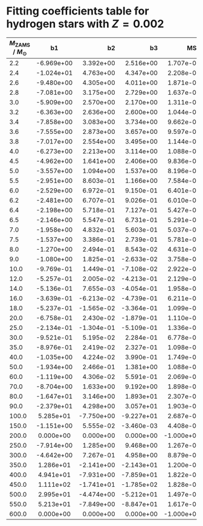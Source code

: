 # Fitting coefficients table for hydrogen stars with  $Z=0.002$

| $M_{\text{ZAMS}}$ / $M_{\odot}$  |  b1  | b2   |  b3 |  MSE |  b5 |  b6 |  MSE | 
| ------------------|:-------------:| ----:|----:|------:|------:|-------:|-------:|
| 2.2 |  -6.969e+00 |  3.392e+00 |  2.516e+00 |  1.707e-02 |  -1.316e-01 |  8.355e-01 |  7.950e-05 | 
| 2.4 |  -1.024e+01 |  4.763e+00 |  4.347e+00 |  2.208e-02 |  7.004e-01 |  1.644e-01 |  6.184e-02 | 
| 2.6 |  -9.480e+00 |  4.305e+00 |  4.011e+00 |  1.871e-02 |  -4.195e-01 |  1.018e+00 |  9.778e-03 | 
| 2.8 |  -7.081e+00 |  3.175e+00 |  2.729e+00 |  1.637e-02 |  5.292e-01 |  6.762e-01 |  2.103e-02 | 
| 3.0 |  -5.909e+00 |  2.570e+00 |  2.170e+00 |  1.311e-02 |  -4.726e-01 |  1.091e+00 |  8.706e-03 | 
| 3.2 |  -6.363e+00 |  2.636e+00 |  2.600e+00 |  1.044e-02 |  -5.500e-01 |  1.156e+00 |  1.287e-02 | 
| 3.4 |  -7.858e+00 |  3.083e+00 |  3.734e+00 |  9.662e-03 |  -6.328e-01 |  1.233e+00 |  1.443e-02 | 
| 3.6 |  -7.555e+00 |  2.873e+00 |  3.657e+00 |  9.597e-03 |  -6.734e-01 |  1.282e+00 |  1.875e-02 | 
| 3.8 |  -7.017e+00 |  2.554e+00 |  3.495e+00 |  1.144e-02 |  -7.646e-01 |  1.403e+00 |  1.208e-02 | 
| 4.0 |  -6.273e+00 |  2.213e+00 |  3.114e+00 |  1.088e-02 |  -1.245e+00 |  1.807e+00 |  2.178e-01 | 
| 4.5 |  -4.962e+00 |  1.641e+00 |  2.406e+00 |  9.836e-03 |  -1.344e+00 |  1.991e+00 |  1.554e-01 | 
| 5.0 |  -3.557e+00 |  1.094e+00 |  1.537e+00 |  8.196e-03 |  -1.476e+00 |  2.173e+00 |  1.552e-01 | 
| 5.5 |  -2.951e+00 |  8.603e-01 |  1.166e+00 |  7.584e-03 |  -1.959e+00 |  2.759e+00 |  5.843e-01 | 
| 6.0 |  -2.529e+00 |  6.972e-01 |  9.150e-01 |  6.401e-03 |  -1.903e+00 |  2.775e+00 |  3.618e-01 | 
| 6.2 |  -2.481e+00 |  6.707e-01 |  9.026e-01 |  6.010e-03 |  -1.565e+00 |  2.319e+00 |  2.479e-01 | 
| 6.4 |  -2.198e+00 |  5.718e-01 |  7.127e-01 |  5.427e-03 |  -1.456e+00 |  2.170e+00 |  9.642e-02 | 
| 6.5 |  -2.146e+00 |  5.547e-01 |  6.731e-01 |  5.291e-03 |  -1.256e+00 |  1.934e+00 |  3.836e-02 | 
| 7.0 |  -1.958e+00 |  4.832e-01 |  5.603e-01 |  5.037e-03 |  -1.396e+00 |  2.125e+00 |  3.618e-02 | 
| 7.5 |  -1.537e+00 |  3.386e-01 |  2.739e-01 |  5.781e-03 |  -2.377e+00 |  3.318e+00 |  5.620e-02 | 
| 8.0 |  -1.270e+00 |  2.494e-01 |  8.543e-02 |  4.631e-03 |  -2.694e+00 |  3.664e+00 |  6.772e-02 | 
| 9.0 |  -1.080e+00 |  1.825e-01 |  -2.633e-02 |  3.758e-03 |  -2.936e+00 |  4.071e+00 |  6.147e-02 | 
| 10.0 |  -9.769e-01 |  1.449e-01 |  -7.108e-02 |  2.922e-03 |  -3.651e+00 |  5.078e+00 |  8.670e-02 | 
| 12.0 |  -5.257e-01 |  2.005e-02 |  -4.213e-01 |  2.129e-03 |  -1.888e+00 |  3.087e+00 |  9.173e-03 | 
| 14.0 |  -5.136e-01 |  7.655e-03 |  -4.054e-01 |  1.958e-03 |  -3.924e+00 |  5.462e+00 |  6.612e-02 | 
| 16.0 |  -3.639e-01 |  -6.213e-02 |  -4.739e-01 |  6.211e-04 |  -2.046e+00 |  3.955e+00 |  4.104e-03 | 
| 18.0 |  -5.237e-01 |  -1.565e-02 |  -3.364e-01 |  1.099e-03 |  -4.931e+00 |  6.788e+00 |  2.603e-02 | 
| 20.0 |  -6.758e-01 |  2.430e-02 |  -1.879e-01 |  1.110e-03 |  -5.261e+00 |  6.904e+00 |  3.415e-02 | 
| 25.0 |  -2.134e-01 |  -1.304e-01 |  -5.109e-01 |  1.336e-03 |  -9.232e+00 |  1.044e+01 |  7.681e-01 | 
| 30.0 |  -9.521e-01 |  5.195e-02 |  2.284e-01 |  6.778e-03 |  -2.225e+00 |  2.784e+00 |  1.275e-03 | 
| 35.0 |  -8.976e-01 |  2.419e-02 |  2.327e-01 |  1.098e-02 |  -4.888e+00 |  5.083e+00 |  2.184e-03 | 
| 40.0 |  -1.035e+00 |  4.224e-02 |  3.990e-01 |  1.749e-02 |  -6.032e+00 |  5.821e+00 |  1.391e-03 | 
| 50.0 |  -1.934e+00 |  2.466e-01 |  1.381e+00 |  1.088e-02 |  -1.757e+00 |  2.445e+00 |  5.375e-05 | 
| 60.0 |  -1.119e+00 |  4.306e-02 |  5.591e-01 |  2.069e-02 |  -1.924e+01 |  1.310e+01 |  1.974e-03 | 
| 70.0 |  -8.704e+00 |  1.633e+00 |  9.192e+00 |  1.898e-01 |  -4.552e+01 |  2.797e+01 |  1.549e-02 | 
| 80.0 |  -1.647e+01 |  3.146e+00 |  1.893e+01 |  2.307e-01 |  -5.427e-02 |  1.336e+00 |  3.613e-05 | 
| 90.0 |  -2.379e+01 |  4.298e+00 |  3.057e+01 |  1.903e-01 |  2.282e+00 |  2.420e-01 |  1.179e-04 | 
| 100.0 |  5.285e+01 |  -7.750e+00 |  -9.227e+01 |  2.687e-02 |  1.468e+00 |  2.286e+00 |  8.071e-09 | 
| 150.0 |  -1.151e+00 |  5.555e-02 |  -3.460e-03 |  4.408e-03 |  6.729e+00 |  -3.051e+00 |  4.478e+14 | 
| 200.0 |  0.000e+00 |  0.000e+00 |  0.000e+00 |  -1.000e+00 |  7.614e+00 |  -1.332e+00 |  1.737e+04 | 
| 250.0 |  -7.914e+00 |  1.285e+00 |  9.468e+00 |  1.267e-02 |  9.032e+00 |  -1.321e+00 |  1.120e-06 | 
| 300.0 |  -4.642e+00 |  7.267e-01 |  4.958e+00 |  8.879e-02 |  -1.693e+00 |  2.971e+00 |  0.000e+00 | 
| 350.0 |  1.286e+01 |  -2.141e+00 |  -2.143e+01 |  1.200e-01 |  -2.153e+00 |  3.067e+00 |  2.705e-05 | 
| 400.0 |  4.941e+01 |  -7.931e+00 |  -7.859e+01 |  1.822e-01 |  1.000e+00 |  1.650e+00 |  0.000e+00 | 
| 450.0 |  1.111e+02 |  -1.741e+01 |  -1.785e+02 |  1.828e-01 |  2.000e+00 |  1.161e+00 |  0.000e+00 | 
| 500.0 |  2.995e+01 |  -4.474e+00 |  -5.212e+01 |  1.497e-01 |  -8.837e-02 |  2.100e+00 |  0.000e+00 | 
| 550.0 |  5.213e+01 |  -7.849e+00 |  -8.847e+01 |  1.617e-01 |  -1.785e-01 |  2.094e+00 |  0.000e+00 | 
| 600.0 |  0.000e+00 |  0.000e+00 |  0.000e+00 |  -1.000e+00 |  0.000e+00 |  0.000e+00 |  0.000e+00 | 
